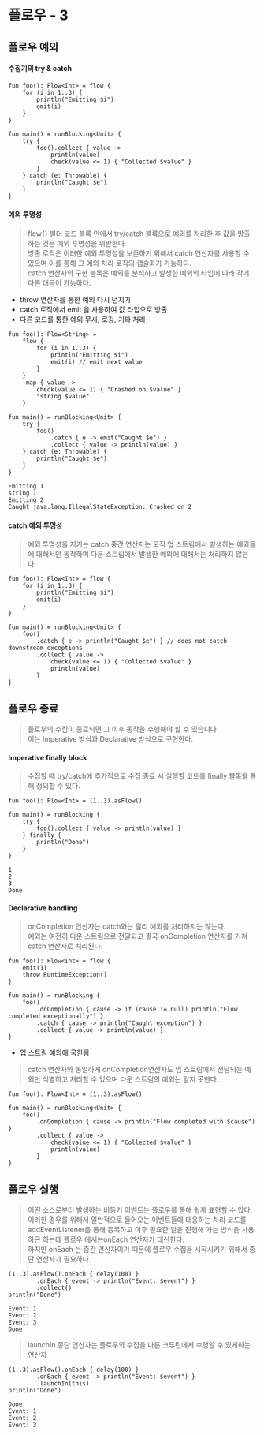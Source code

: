 # 플로우 - 3
## 플로우 예외 
#### 수집기의 try & catch
```
fun foo(): Flow<Int> = flow {
    for (i in 1..3) {
        println("Emitting $i")
        emit(i)
    }
}

fun main() = runBlocking<Unit> {
    try {
        foo().collect { value ->         
            println(value)
            check(value <= 1) { "Collected $value" }
        }
    } catch (e: Throwable) {
        println("Caught $e")
    } 
}  
```

#### 예외 투명성
> flow{} 빌더 코드 블록 안에서 try/catch 블록으로 예외를 처리한 후 값을 방출하는 것은 예외 투명성을 위반한다.  
방출 로직은 이러한 예외 투명성을 보존하기 위해서 catch 연산자를 사용할 수 있으며 이를 통해 그 예외 처리 로직의 캡슐화가 가능하다.  
catch 연산자의 구현 블록은 예외를 분석하고 발생한 예외의 타입에 따라 각기 다른 대응이 가능하다.

- throw 연산자를 통한 예외 다시 던지기
- catch 로직에서 emit 을 사용하여 값 타입으로 방출
- 다른 코드를 통한 예외 무시, 로깅, 기타 처리

```
fun foo(): Flow<String> = 
    flow {
        for (i in 1..3) {
            println("Emitting $i")
            emit(i) // emit next value
        }
    }
    .map { value ->
        check(value <= 1) { "Crashed on $value" }                 
        "string $value"
    }

fun main() = runBlocking<Unit> {
    try {
        foo()
            .catch { e -> emit("Caught $e") }
            .collect { value -> println(value) }
    } catch (e: Throwable) {
        println("Caught $e")
    } 
}

Emitting 1
string 1 
Emitting 2 
Caught java.lang.IllegalStateException: Crashed on 2
```

#### catch 예외 투명성
> 예외 투명성을 지키는 catch 중간 연산자는 오직 업 스트림에서 발생하는 예외들에 대해서만 동작하며 다운 스트림에서 발생한 예외에 대해서는 처리하지 않는다.

```
fun foo(): Flow<Int> = flow {
    for (i in 1..3) {
        println("Emitting $i")
        emit(i)
    }
}

fun main() = runBlocking<Unit> {
    foo()
        .catch { e -> println("Caught $e") } // does not catch downstream exceptions
        .collect { value ->
            check(value <= 1) { "Collected $value" }                 
            println(value) 
        }
}      
```

## 플로우 종료
> 플로우의 수집이 종료되면 그 이후 동작을 수행해야 할 수 있습니다.  
이는 Imperative 방식과 Declarative 방식으로 구현한다.

#### Imperative finally block
> 수집할 때 try/catch에 추가적으로 수집 종료 시 실행할 코드를 finally 블록을 통해 정의할 수 있다.

```
fun foo(): Flow<Int> = (1..3).asFlow()

fun main() = runBlocking {
    try {
        foo().collect { value -> println(value) }
    } finally {
        println("Done")
    }
}

1 
2 
3 
Done
```

#### Declarative handling
> onCompletion 연산자는 catch와는 달리 예외를 처리하지는 않는다.  
예외는 여전히 다운 스트림으로 전달되고 결국 onCompletion 연산자를 거쳐 catch 연산자로 처리된다.

```
fun foo(): Flow<Int> = flow {
    emit(1)
    throw RuntimeException()
}

fun main() = runBlocking {
    foo()
        .onCompletion { cause -> if (cause != null) println("Flow completed exceptionally") }
        .catch { cause -> println("Caught exception") }
        .collect { value -> println(value) }
}
```

- 업 스트림 예외에 국한됨
> catch 연산자와 동일하게 onCompletion연산자도 업 스트림에서 전달되는 예외만 식별하고 처리할 수 있으며 다운 스트림의 예외는 알지 못한다.

```
fun foo(): Flow<Int> = (1..3).asFlow()

fun main() = runBlocking<Unit> {
    foo()
        .onCompletion { cause -> println("Flow completed with $cause") }
        .collect { value ->
            check(value <= 1) { "Collected $value" }                 
            println(value) 
        }
}
```

## 플로우 실행
> 어떤 소스로부터 발생하는 비동기 이벤트는 플로우를 통해 쉽게 표현할 수 았다.   
이러한 경우를 위해서 일반적으로 들어오는 이벤트들에 대응하는 처리 코드를 addEventListener를 통해 등록하고 이후 필요한 일을 진행해 가는 방식을 사용하곤 하는데 플로우 에서는onEach 연산자가 대신한다.  
하지만 onEach 는 중간 연산자이기 때문에 플로우 수집을 시작시키기 위해서 종단 연산자가 필요하다.  

```
(1..3).asFlow().onEach { delay(100) }
        .onEach { event -> println("Event: $event") }
        .collect()
println("Done")

Event: 1 
Event: 2 
Event: 3 
Done
```

> launchIn 종단 연산자는 플로우의 수집을 다른 코루틴에서 수행할 수 있게하는 연산자

```
(1..3).asFlow().onEach { delay(100) }
        .onEach { event -> println("Event: $event") }
        .launchIn(this)
println("Done")

Done
Event: 1
Event: 2
Event: 3
```

